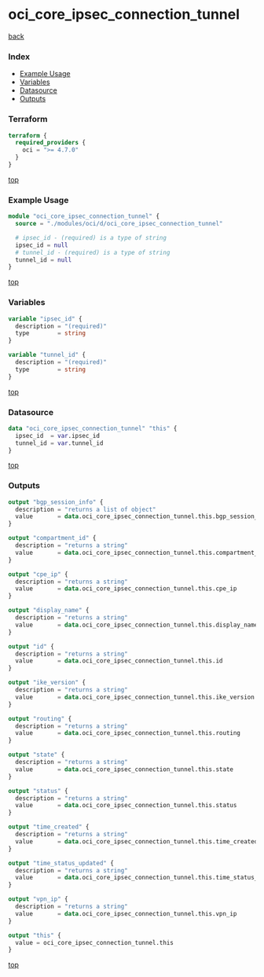 # oci_core_ipsec_connection_tunnel

[back](../oci.md)

### Index

- [Example Usage](#example-usage)
- [Variables](#variables)
- [Datasource](#datasource)
- [Outputs](#outputs)

### Terraform

```terraform
terraform {
  required_providers {
    oci = ">= 4.7.0"
  }
}
```

[top](#index)

### Example Usage

```terraform
module "oci_core_ipsec_connection_tunnel" {
  source = "./modules/oci/d/oci_core_ipsec_connection_tunnel"

  # ipsec_id - (required) is a type of string
  ipsec_id = null
  # tunnel_id - (required) is a type of string
  tunnel_id = null
}
```

[top](#index)

### Variables

```terraform
variable "ipsec_id" {
  description = "(required)"
  type        = string
}

variable "tunnel_id" {
  description = "(required)"
  type        = string
}
```

[top](#index)

### Datasource

```terraform
data "oci_core_ipsec_connection_tunnel" "this" {
  ipsec_id  = var.ipsec_id
  tunnel_id = var.tunnel_id
}
```

[top](#index)

### Outputs

```terraform
output "bgp_session_info" {
  description = "returns a list of object"
  value       = data.oci_core_ipsec_connection_tunnel.this.bgp_session_info
}

output "compartment_id" {
  description = "returns a string"
  value       = data.oci_core_ipsec_connection_tunnel.this.compartment_id
}

output "cpe_ip" {
  description = "returns a string"
  value       = data.oci_core_ipsec_connection_tunnel.this.cpe_ip
}

output "display_name" {
  description = "returns a string"
  value       = data.oci_core_ipsec_connection_tunnel.this.display_name
}

output "id" {
  description = "returns a string"
  value       = data.oci_core_ipsec_connection_tunnel.this.id
}

output "ike_version" {
  description = "returns a string"
  value       = data.oci_core_ipsec_connection_tunnel.this.ike_version
}

output "routing" {
  description = "returns a string"
  value       = data.oci_core_ipsec_connection_tunnel.this.routing
}

output "state" {
  description = "returns a string"
  value       = data.oci_core_ipsec_connection_tunnel.this.state
}

output "status" {
  description = "returns a string"
  value       = data.oci_core_ipsec_connection_tunnel.this.status
}

output "time_created" {
  description = "returns a string"
  value       = data.oci_core_ipsec_connection_tunnel.this.time_created
}

output "time_status_updated" {
  description = "returns a string"
  value       = data.oci_core_ipsec_connection_tunnel.this.time_status_updated
}

output "vpn_ip" {
  description = "returns a string"
  value       = data.oci_core_ipsec_connection_tunnel.this.vpn_ip
}

output "this" {
  value = oci_core_ipsec_connection_tunnel.this
}
```

[top](#index)